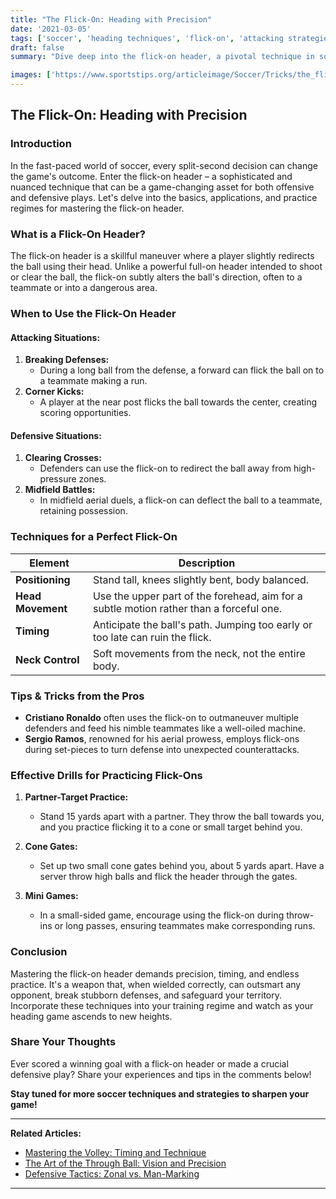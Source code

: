 ```yaml
---
title: "The Flick-On: Heading with Precision"
date: '2021-03-05'
tags: ['soccer', 'heading techniques', 'flick-on', 'attacking strategies', 'defensive skills']
draft: false
summary: "Dive deep into the flick-on header, a pivotal technique in soccer, exploring its role in both offense and defense, and learn how to practice it effectively with player insights and coaching wisdom."

images: ['https://www.sportstips.org/articleimage/Soccer/Tricks/the_flick_on_heading_with_precision.webp']
---
```


## The Flick-On: Heading with Precision

### Introduction

In the fast-paced world of soccer, every split-second decision can change the game's outcome. Enter the flick-on header – a sophisticated and nuanced technique that can be a game-changing asset for both offensive and defensive plays. Let's delve into the basics, applications, and practice regimes for mastering the flick-on header.

### What is a Flick-On Header?

The flick-on header is a skillful maneuver where a player slightly redirects the ball using their head. Unlike a powerful full-on header intended to shoot or clear the ball, the flick-on subtly alters the ball's direction, often to a teammate or into a dangerous area.

### When to Use the Flick-On Header

#### Attacking Situations:

1. **Breaking Defenses:**
    - During a long ball from the defense, a forward can flick the ball on to a teammate making a run.
2. **Corner Kicks:**
    - A player at the near post flicks the ball towards the center, creating scoring opportunities.

#### Defensive Situations:

1. **Clearing Crosses:**
    - Defenders can use the flick-on to redirect the ball away from high-pressure zones.
2. **Midfield Battles:**
    - In midfield aerial duels, a flick-on can deflect the ball to a teammate, retaining possession.

### Techniques for a Perfect Flick-On

| Element    | Description                                                                 |
|------------|-----------------------------------------------------------------------------|
| **Positioning**   | Stand tall, knees slightly bent, body balanced.                                       |
| **Head Movement** | Use the upper part of the forehead, aim for a subtle motion rather than a forceful one.|
| **Timing**        | Anticipate the ball's path. Jumping too early or too late can ruin the flick.          |
| **Neck Control**  | Soft movements from the neck, not the entire body.                                    |

### Tips & Tricks from the Pros

- **Cristiano Ronaldo** often uses the flick-on to outmaneuver multiple defenders and feed his nimble teammates like a well-oiled machine.
- **Sergio Ramos**, renowned for his aerial prowess, employs flick-ons during set-pieces to turn defense into unexpected counterattacks.

### Effective Drills for Practicing Flick-Ons

1. **Partner-Target Practice:**
    - Stand 15 yards apart with a partner. They throw the ball towards you, and you practice flicking it to a cone or small target behind you.

2. **Cone Gates:**
    - Set up two small cone gates behind you, about 5 yards apart. Have a server throw high balls and flick the header through the gates.

3. **Mini Games:**
    - In a small-sided game, encourage using the flick-on during throw-ins or long passes, ensuring teammates make corresponding runs.

### Conclusion

Mastering the flick-on header demands precision, timing, and endless practice. It's a weapon that, when wielded correctly, can outsmart any opponent, break stubborn defenses, and safeguard your territory. Incorporate these techniques into your training regime and watch as your heading game ascends to new heights.

### Share Your Thoughts

Ever scored a winning goal with a flick-on header or made a crucial defensive play? Share your experiences and tips in the comments below!

**Stay tuned for more soccer techniques and strategies to sharpen your game!**

---
**Related Articles:**

- [Mastering the Volley: Timing and Technique](#)
- [The Art of the Through Ball: Vision and Precision](#)
- [Defensive Tactics: Zonal vs. Man-Marking](#)
---